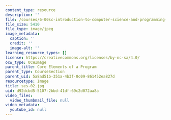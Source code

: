 ```yaml
---
content_type: resource
description: ''
file: /courses/6-00sc-introduction-to-computer-science-and-programming-spring-2011/d92dcbd551072bbd41df69c2d072aa8a_ses-02.jpg
file_size: 5410
file_type: image/jpeg
image_metadata:
  caption: ''
  credit: ''
  image-alt: ''
learning_resource_types: []
license: https://creativecommons.org/licenses/by-nc-sa/4.0/
ocw_type: OCWImage
parent_title: Core Elements of a Program
parent_type: CourseSection
parent_uid: 5a8ad51b-351a-4b3f-0c09-861452ea827d
resourcetype: Image
title: ses-02.jpg
uid: d92dcbd5-5107-2bbd-41df-69c2d072aa8a
video_files:
  video_thumbnail_file: null
video_metadata:
  youtube_id: null
---
```

